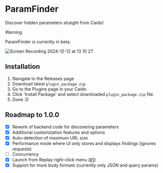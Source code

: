 # ParamFinder
Discover hidden parameters straight from Caido!

> [!WARNING]
> ParamFinder is currently in beta.

![Screen Recording 2024-12-12 at 13 10 27](https://github.com/user-attachments/assets/8a37a8a0-4c2e-4a23-8d0e-bc50169759f6)


## Installation
1. Navigate to the Releases page
2. Download latest `plugin_package.zip`
3. Go to the Plugins page in your Caido
4. Click 'Install Package' and select downloaded `plugin_package.zip` file.
5. Done :D

## Roadmap to 1.0.0
- [x] Rework of backend code for discovering parameters
- [x] Additional customization features and options
- [x] Auto-detection of maximum URL size
- [x] Performance mode where UI only stores and displays findings (ignores requests)
- [ ] Concurrency
- [x] Launch from Replay right-click menu ([#1](https://github.com/bebiksior/ParamFinder/issues/1))
- [x] Support for more body formats (currently only JSON and query params)
